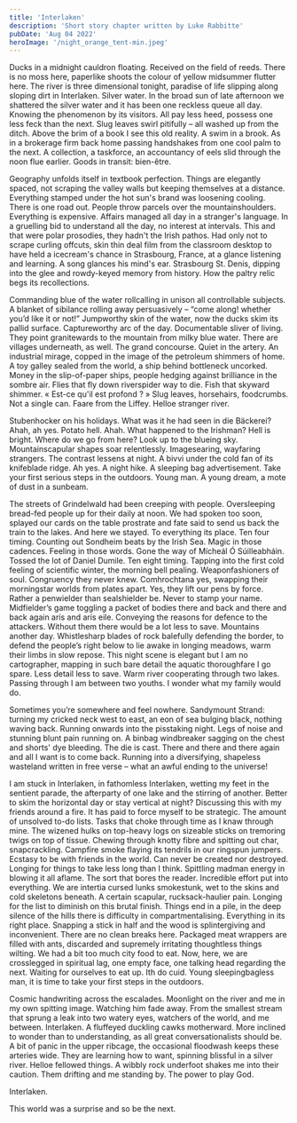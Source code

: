 ```yaml
---
title: 'Interlaken'
description: 'Short story chapter written by Luke Rabbitte'
pubDate: 'Aug 04 2022'
heroImage: '/night_orange_tent-min.jpeg'
---
```


Ducks in a midnight cauldron floating. Received on the field of reeds. There is no moss here, paperlike shoots the colour of yellow midsummer flutter here. The river is three dimensional tonight, paradise of life slipping along sloping dirt in Interlaken. Silver water. In the broad sun of late afternoon we shattered the silver water and it has been one reckless queue all day. Knowing the phenomenon by its visitors. All pay less heed, possess one less feck than the next. Slug leaves swirl pitifully – all washed up from the ditch. Above the brim of a book I see this old reality. A swim in a brook. As in a brokerage firm back home passing handshakes from one cool palm to the next. A collection, a taskforce, an accountancy of eels slid through the noon flue earlier. Goods in transit: bien-être.

Geography unfolds itself in textbook perfection. Things are elegantly spaced, not scraping the valley walls but keeping themselves at a distance. Everything stamped under the hot sun's brand was loosening cooling. There is one road out. People throw parcels over the mountainshoulders. Everything is expensive. Affairs managed all day in a stranger's language. In a gruelling bid to understand all the day, no interest at intervals. This and that were polar prosodies, they hadn't the Irish pathos. Had only not to scrape curling offcuts, skin thin deal film from the classroom desktop to have held a icecream's chance in Strasbourg, France, at a glance listening and learning. A song glances his mind's ear. Strasbourg St. Denis, dipping into the glee and rowdy-keyed memory from history. How the paltry relic begs its recollections.

Commanding blue of the water rollcalling in unison all controllable subjects. A blanket of sibilance rolling away persuasively – “come along! whether you’d like it or not!” Jumpworthy skin of the water, now the ducks skim its pallid surface. Captureworthy arc of the day. Documentable sliver of living. They point granitewards to the mountain from milky blue water. There are villages underneath, as well. The grand concourse. Quiet in the artery. An industrial mirage, copped in the image of the petroleum shimmers of home. A toy galley sealed from the world, a ship behind bottleneck uncorked. Money in the slip-of-paper ships, people hedging against brilliance in the sombre air. Flies that fly down riverspider way to die. Fish that skyward shimmer. « Est-ce qu'il est profond ? » Slug leaves, horsehairs, foodcrumbs. Not a single can. Faare from the Liffey. Helloe stranger river.

Stubenhocker on his holidays. What was it he had seen in die Bäckerei? Ahah, ah yes. Potato hell. Ahah. What happened to the Irishman? Hell is bright. Where do we go from here? Look up to the blueing sky. Mountainscapular shapes soar relentlessly. Imagesearing, wayfaring strangers. The contrast lessens at night. A bivvi under the cold fan of its knifeblade ridge. Ah yes. A night hike. A sleeping bag advertisement. Take your first serious steps in the outdoors. Young man. A young dream, a mote of dust in a sunbeam.

The streets of Grindelwald had been creeping with people. Oversleeping bread-fed people up for their daily at noon. We had spoken too soon, splayed our cards on the table prostrate and fate said to send us back the train to the lakes. And here we stayed. To everything its place. Ten four timing. Counting out Sondheim beats by the Irish Sea. Magic in those cadences. Feeling in those words. Gone the way of Mícheál Ó Súilleabháin. Tossed the lot of Daniel Dumile. Ten eight timing. Tapping into the first cold feeling of scientific winter, the morning bell pealing. Weaponfashioners of soul. Congruency they never knew. Comhrochtana yes, swapping their morningstar worlds from plates apart. Yes, they lift our pens by force. Rather a penwielder than sealshielder be. Never to stamp your name. Midfielder’s game toggling a packet of bodies there and back and there and back again arís and arís eile. Conveying the reasons for defence to the attackers. Without them there would be a lot less to save. Mountains another day. Whistlesharp blades of rock balefully defending the border, to defend the people’s right below to lie awake in longing meadows, warm their limbs in slow repose. This night scene is elegant but I am no cartographer, mapping in such bare detail the aquatic thoroughfare I go spare. Less detail less to save. Warm river cooperating through two lakes. Passing through I am between two youths. I wonder what my family would do.

Sometimes you’re somewhere and feel nowhere. Sandymount Strand: turning my cricked neck west to east, an eon of sea bulging black, nothing waving back. Running onwards into the pisstaking night. Legs of noise and stunning blunt pain running on. A binbag windbreaker sagging on the chest and shorts' dye bleeding. The die is cast. There and there and there again and all I want is to come back. Running into a diversifying, shapeless wasteland written in free verse – what an awful ending to the universe!

I am stuck in Interlaken, in fathomless Interlaken, wetting my feet in the sentient parade, the afterparty of one lake and the stirring of another. Better to skim the horizontal day or stay vertical at night? Discussing this with my friends around a fire. It has paid to force myself to be strategic. The amount of unsolved to-do lists. Tasks that choke through time as I knaw through mine. The wizened hulks on top-heavy logs on sizeable sticks on tremoring twigs on top of tissue. Chewing through knotty fibre and spitting out char, snapcrackling. Campfire smoke flaying its tendrils in our ringspun jumpers. Ecstasy to be with friends in the world. Can never be created nor destroyed. Longing for things to take less long than I think. Spittling madman energy in blowing it all aflame. The sort that bores the reader. Incredible effort put into everything. We are intertia cursed lunks smokestunk, wet to the skins and cold skeletons beneath. A certain scapular, rucksack-haulier pain. Longing for the list to diminish on this brutal finish. Things end in a pile, in the deep silence of the hills there is difficulty in compartmentalising. Everything in its right place. Snapping a stick in half and the wood is splintergiving and inconvenient. There are no clean breaks here. Packaged meat wrappers are filled with ants, discarded and supremely irritating thoughtless things wilting. We had a bit too much city food to eat. Now, here, we are crosslegged in spiritual lag, one empty face, one talking head regarding the next. Waiting for ourselves to eat up. Ith do cuid. Young sleepingbagless man, it is time to take your first steps in the outdoors.

Cosmic handwriting across the escalades. Moonlight on the river and me in my own spitting image. Watching him fade away. From the smallest stream that sprung a leak into two watery eyes, watchers of the world, and me between. Interlaken. A fluffeyed duckling cawks motherward. More inclined to wonder than to understanding, as all great conversationalists should be. A bit of panic in the upper ribcage, the occasional floodwash keeps these arteries wide. They are learning how to want, spinning blissful in a silver river. Helloe fellowed things. A wibbly rock underfoot shakes me into their caution. Them drifting and me standing by. The power to play God.

Interlaken.

This world was a surprise and so be the next.